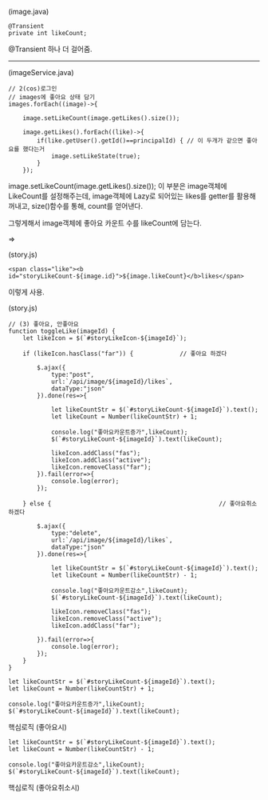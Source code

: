(image.java)

```
@Transient
private int likeCount;
```
@Transient 하나 더 걸어줌.

---

(imageService.java)
```
// 2(cos)로그인
// images에 좋아요 상태 담기
images.forEach((image)->{
    
    image.setLikeCount(image.getLikes().size());
    
    image.getLikes().forEach((like)->{
        if(like.getUser().getId()==principalId) { // 이 두개가 같으면 좋아요를 했다는거
            image.setLikeState(true);
        }
    });
```

 image.setLikeCount(image.getLikes().size()); 이 부분은 image객체에 LikeCount를 설정해주는데, image객체에 Lazy로 되어있는 likes를 getter를 활용해 꺼내고, size()함수를 통해, count를 얻어낸다.

 그렇게해서 image객체에 좋아요 카운트 수를 likeCount에 담는다.

 => 

 (story.js)

 ```
 <span class="like"><b id="storyLikeCount-${image.id}">${image.likeCount}</b>likes</span>
 ```

 이렇게 사용.

(story.js)

```
// (3) 좋아요, 안좋아요
function toggleLike(imageId) {
	let likeIcon = $(`#storyLikeIcon-${imageId}`);
	
	if (likeIcon.hasClass("far")) { 			// 좋아요 하겠다 
		
		$.ajax({
			type:"post",
			url:`/api/image/${imageId}/likes`,
			dataType:"json"
		}).done(res=>{
			
			let likeCountStr = $(`#storyLikeCount-${imageId}`).text(); 
			let likeCount = Number(likeCountStr) + 1;
			
			console.log("좋아요카운트증가",likeCount);
			$(`#storyLikeCount-${imageId}`).text(likeCount);
			
			likeIcon.addClass("fas");
			likeIcon.addClass("active");
			likeIcon.removeClass("far");
		}).fail(error=>{
			console.log(error);
		});
		
	} else {											   // 좋아요취소 하겠다 
	
		$.ajax({
			type:"delete",
			url:`/api/image/${imageId}/likes`,
			dataType:"json"
		}).done(res=>{
			
			let likeCountStr = $(`#storyLikeCount-${imageId}`).text(); 
			let likeCount = Number(likeCountStr) - 1;
			
			console.log("좋아요카운트감소",likeCount);
			$(`#storyLikeCount-${imageId}`).text(likeCount);
			
			likeIcon.removeClass("fas");
			likeIcon.removeClass("active");
			likeIcon.addClass("far");
		
		}).fail(error=>{
			console.log(error);
		});	
	}
}
```
```
let likeCountStr = $(`#storyLikeCount-${imageId}`).text(); 
let likeCount = Number(likeCountStr) + 1;

console.log("좋아요카운트증가",likeCount);
$(`#storyLikeCount-${imageId}`).text(likeCount);
```

핵심로직 (좋아요시)

```
let likeCountStr = $(`#storyLikeCount-${imageId}`).text(); 
let likeCount = Number(likeCountStr) - 1;

console.log("좋아요카운트감소",likeCount);
$(`#storyLikeCount-${imageId}`).text(likeCount);
```

핵심로직 (좋아요취소시)